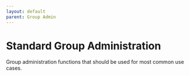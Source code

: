```yaml
---
layout: default
parent: Group Admin
---
```


# Standard Group Administration

Group administration functions that should be used for most common use cases.